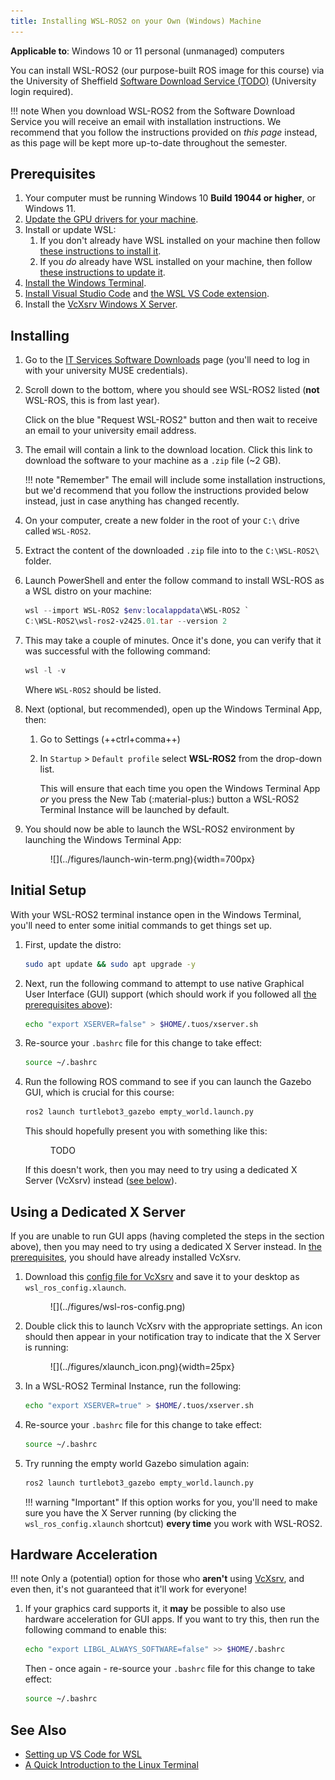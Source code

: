 ```yaml
---
title: Installing WSL-ROS2 on your Own (Windows) Machine 
---
```


**Applicable to**: Windows 10 or 11 personal (unmanaged) computers

You can install WSL-ROS2 (our purpose-built ROS image for this course) via the University of Sheffield [Software Download Service (TODO)]() (University login required).

!!! note
    When you download WSL-ROS2 from the Software Download Service you will receive an email with installation instructions. We recommend that you follow the instructions provided on *this page* instead, as this page will be kept more up-to-date throughout the semester.

## Prerequisites

1. Your computer must be running Windows 10 **Build 19044 or higher**, or Windows 11.
2. [Update the GPU drivers for your machine](https://learn.microsoft.com/en-us/windows/wsl/tutorials/gui-apps#install-support-for-linux-gui-apps).
3. Install or update WSL:
    1. If you don't already have WSL installed on your machine then follow [these instructions to install it](https://learn.microsoft.com/en-us/windows/wsl/tutorials/gui-apps#fresh-install---no-prior-wsl-installation).
    2. If you *do* already have WSL installed on your machine, then follow [these instructions to update it](https://learn.microsoft.com/en-us/windows/wsl/tutorials/gui-apps#existing-wsl-install).
4. [Install the Windows Terminal](https://learn.microsoft.com/en-us/windows/terminal/install).
5. [Install Visual Studio Code](https://code.visualstudio.com/) and [the WSL VS Code extension](https://marketplace.visualstudio.com/items?itemName=ms-vscode-remote.remote-wsl).
6. Install the [VcXsrv Windows X Server](https://sourceforge.net/projects/vcxsrv/).

## Installing

1. Go to the [IT Services Software Downloads](https://www.sheffield.ac.uk/software/) page (you'll need to log in with your university MUSE credentials).
2. Scroll down to the bottom, where you should see WSL-ROS2 listed (**not** WSL-ROS, this is from last year).
    
    Click on the blue "Request WSL-ROS2" button and then wait to receive an email to your university email address.

3. The email will contain a link to the download location. Click this link to download the software to your machine as a `.zip` file (~2 GB).
    
    !!! note "Remember"
        The email will include some installation instructions, but we'd recommend that you follow the instructions provided below instead, just in case anything has changed recently.

4. On your computer, create a new folder in the root of your `C:\` drive called `WSL-ROS2`.
5. Extract the content of the downloaded `.zip` file into to the `C:\WSL-ROS2\` folder.
6. Launch PowerShell and enter the follow command to install WSL-ROS as a WSL distro on your machine:

    ```powershell
    wsl --import WSL-ROS2 $env:localappdata\WSL-ROS2 `
    C:\WSL-ROS2\wsl-ros2-v2425.01.tar --version 2
    ```

7. This may take a couple of minutes. Once it's done, you can verify that it was successful with the following command:

    ```powershell
    wsl -l -v
    ```

    Where `WSL-ROS2` should be listed.

8. Next (optional, but recommended), open up the Windows Terminal App, then:
    
    1. Go to Settings (++ctrl+comma++)
    1. In `Startup` > `Default profile` select **WSL-ROS2** from the drop-down list.

        This will ensure that each time you open the Windows Terminal App *or* you press the New Tab (:material-plus:) button a WSL-ROS2 Terminal Instance will be launched by default.
   
9. You should now be able to launch the WSL-ROS2 environment by launching the Windows Terminal App:

    <figure markdown>
      ![](../figures/launch-win-term.png){width=700px}
    </figure>


## Initial Setup

With your WSL-ROS2 terminal instance open in the Windows Terminal, you'll need to enter some initial commands to get things set up.

1. First, update the distro:

    ```bash
    sudo apt update && sudo apt upgrade -y
    ```

1. Next, run the following command to attempt to use native Graphical User Interface (GUI) support (which should work if you followed all [the prerequisites above](#prerequisites)):

    ```bash
    echo "export XSERVER=false" > $HOME/.tuos/xserver.sh
    ```

1. Re-source your `.bashrc` file for this change to take effect:

    ```bash
    source ~/.bashrc
    ```

1. Run the following ROS command to see if you can launch the Gazebo GUI, which is crucial for this course:

    ```bash
    ros2 launch turtlebot3_gazebo empty_world.launch.py
    ```

    This should hopefully present you with something like this:

    <figure markdown>
      TODO
    </figure>

    If this doesn't work, then you may need to try using a dedicated X Server (VcXsrv) instead ([see below](#using-a-dedicated-x-server)). 

## Using a Dedicated X Server

If you are unable to run GUI apps (having completed the steps in the section above), then you may need to try using a dedicated X Server instead. In [the prerequisites](#prerequisites), you should have already installed VcXsrv. 

1. Download this [config file for VcXsrv](https://drive.google.com/file/d/1CMJZ6xVXJ2cKZ0NmdYaxUw9RfPsIGLX9/view?usp=sharing) and save it to your desktop as `wsl_ros_config.xlaunch`.

    <figure markdown>
      ![](../figures/wsl-ros-config.png)
    </figure>

1. Double click this to launch VcXsrv with the appropriate settings. An icon should then appear in your notification tray to indicate that the X Server is running:
    
    <figure markdown>
      ![](../figures/xlaunch_icon.png){width=25px}
    </figure>

1. In a WSL-ROS2 Terminal Instance, run the following:

    ```bash
    echo "export XSERVER=true" > $HOME/.tuos/xserver.sh
    ```

1. Re-source your `.bashrc` file for this change to take effect:

    ```bash
    source ~/.bashrc
    ```

1. Try running the empty world Gazebo simulation again:

    ```bash
    ros2 launch turtlebot3_gazebo empty_world.launch.py
    ```

    !!! warning "Important"
        If this option works for you, you'll need to make sure you have the X Server running (by clicking the `wsl_ros_config.xlaunch` shortcut) **every time** you work with WSL-ROS2. 

## Hardware Acceleration

!!! note
    Only a (potential) option for those who **aren't** using [VcXsrv](#using-a-dedicated-x-server), and even then, it's not guaranteed that it'll work for everyone!

1. If your graphics card supports it, it **may** be possible to also use hardware acceleration for GUI apps. If you want to try this, then run the following command to enable this:

    ```bash
    echo "export LIBGL_ALWAYS_SOFTWARE=false" >> $HOME/.bashrc
    ```

    Then - once again - re-source your `.bashrc` file for this change to take effect:

    ```bash
    source ~/.bashrc
    ```

## See Also

* [Setting up VS Code for WSL](../using-wsl-ros/vscode.md)
* [A Quick Introduction to the Linux Terminal](../using-wsl-ros/linux-term.md)
